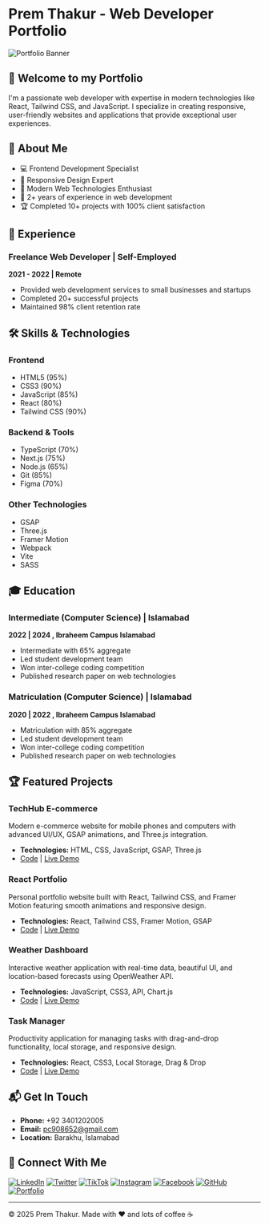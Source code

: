 
# Prem Thakur - Web Developer Portfolio

![Portfolio Banner](https://img.shields.io/badge/Portfolio-Prem%20Thakur-blue)

## 👋 Welcome to my Portfolio

I'm a passionate web developer with expertise in modern technologies like React, Tailwind CSS, and JavaScript. I specialize in creating responsive, user-friendly websites and applications that provide exceptional user experiences.

## 🚀 About Me

- 💻 Frontend Development Specialist
- 📱 Responsive Design Expert
- 🔧 Modern Web Technologies Enthusiast
- 🌟 2+ years of experience in web development
- 🏆 Completed 10+ projects with 100% client satisfaction

## 💼 Experience

### Freelance Web Developer | Self-Employed
**2021 - 2022 | Remote**
- Provided web development services to small businesses and startups
- Completed 20+ successful projects
- Maintained 98% client retention rate

## 🛠️ Skills & Technologies

### Frontend
- HTML5 (95%)
- CSS3 (90%)
- JavaScript (85%)
- React (80%)
- Tailwind CSS (90%)

### Backend & Tools
- TypeScript (70%)
- Next.js (75%)
- Node.js (65%)
- Git (85%)
- Figma (70%)

### Other Technologies
- GSAP
- Three.js
- Framer Motion
- Webpack
- Vite
- SASS

## 🎓 Education

### Intermediate (Computer Science) |  Islamabad
**2022 | 2024 , Ibraheem Campus Islamabad**
- Intermediate with 65% aggregate
- Led student development team
- Won inter-college coding competition
- Published research paper on web technologies


### Matriculation (Computer Science) |  Islamabad
**2020 | 2022 , Ibraheem Campus Islamabad**
- Matriculation with 85% aggregate
- Led student development team
- Won inter-college coding competition
- Published research paper on web technologies

## 🏆 Featured Projects

### TechHub E-commerce
Modern e-commerce website for mobile phones and computers with advanced UI/UX, GSAP animations, and Three.js integration.
- **Technologies:** HTML, CSS, JavaScript, GSAP, Three.js
- [Code](#) | [Live Demo](#)

### React Portfolio
Personal portfolio website built with React, Tailwind CSS, and Framer Motion featuring smooth animations and responsive design.
- **Technologies:** React, Tailwind CSS, Framer Motion, GSAP
- [Code](#) | [Live Demo](#)

### Weather Dashboard
Interactive weather application with real-time data, beautiful UI, and location-based forecasts using OpenWeather API.
- **Technologies:** JavaScript, CSS3, API, Chart.js
- [Code](#) | [Live Demo](#)

### Task Manager
Productivity application for managing tasks with drag-and-drop functionality, local storage, and responsive design.
- **Technologies:** React, CSS3, Local Storage, Drag & Drop
- [Code](#) | [Live Demo](#)

## 📬 Get In Touch

- **Phone:** +92 3401202005
- **Email:** pc908652@gmail.com
- **Location:** Barakhu, Islamabad

## 🔗 Connect With Me

[![LinkedIn](https://img.shields.io/badge/LinkedIn-Connect-blue)](https://www.linkedin.com/in/prem-chand-411aab211/)
[![Twitter](https://img.shields.io/badge/Twitter-Follow-1DA1F2)](https://x.com/PremThakur1618)
[![TikTok](https://img.shields.io/badge/TikTok-Follow-000000)](https://www.tiktok.com/@prem.thakur16)
[![Instagram](https://img.shields.io/badge/Instagram-Follow-E4405F)](https://www.instagram.com/prem.thakur1618/)
[![Facebook](https://img.shields.io/badge/Facebook-Connect-1877F2)](https://www.facebook.com/prem.thakur1618/)
[![GitHub](https://img.shields.io/badge/GitHub-Follow-black)](https://github.com/)
[![Portfolio](https://img.shields.io/badge/Portfolio-Visit-green)](https://premchand786.netlify.app)

---

© 2025 Prem Thakur. Made with ❤️ and lots of coffee ☕ 
